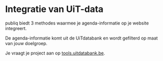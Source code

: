---
---

# Integratie van UiT-data

publiq biedt 3 methodes waarmee je agenda-informatie op je website integreert.

De agenda-informatie komt uit de UiTdatabank en wordt gefilterd op maat van jouw doelgroep.

Je vraagt je project aan op [tools.uitdatabank.be](https://tools.uitdatabank.be/).
